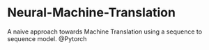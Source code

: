 # Neural-Machine-Translation
A naive approach towards Machine Translation using a sequence to sequence model. @Pytorch
